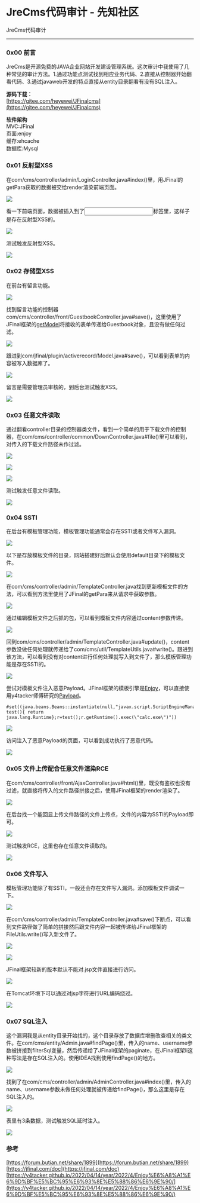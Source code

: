 

# JreCms代码审计 - 先知社区

JreCms代码审计

- - -

### 0x00 前言

JreCms是开源免费的JAVA企业网站开发建设管理系统。这次审计中我使用了几种常见的审计方法。1.通过功能点测试找到相应业务代码、2.直接从控制器开始翻看代码、3.通过javaweb开发的特点直接从entity目录翻看有没有SQL注入。

**源码下载：**  
[https://gitee.com/heyewei/JFinalcms](https://gitee.com/heyewei/JFinalcms)

**软件架构**  
MVC:JFinal  
页面:enjoy  
缓存:ehcache  
数据库:Mysql

### 0x01 反射型XSS

在com/cms/controller/admin/LoginController.java#index()里，用JFinal的getPara获取的数据被交给render渲染前端页面。

[![](assets/1705540457-d27fcfe7a16cc4fcedad6043e50a7ac1.png)](https://xzfile.aliyuncs.com/media/upload/picture/20240115173630-90371b2c-b389-1.png)

看一下前端页面，数据被插入到了<input>标签里，这样子是存在反射型XSS的。

[![](assets/1705540457-371c31d0bb31ccf06ad18c173dce7aa5.png)](https://xzfile.aliyuncs.com/media/upload/picture/20240115173753-c1a79f06-b389-1.png)

测试触发反射型XSS。

[![](assets/1705540457-7d9b47b41588848e094e0e13b106c60b.png)](https://xzfile.aliyuncs.com/media/upload/picture/20240115174030-1f557812-b38a-1.png)

### 0x02 存储型XSS

在前台有留言功能。

[![](assets/1705540457-c0759f0fcefb67c0e570518d32028837.png)](https://xzfile.aliyuncs.com/media/upload/picture/20240109164132-e3c520d6-aeca-1.png)

找到留言功能的控制器com/cms/controller/front/GuestbookController.java#save()，这里使用了JFinal框架的[getModel](https://jfinal.com/doc/3-5 "getModel")将接收的表单传递给Guestbook对象，且没有做任何过滤。

[![](assets/1705540457-982c79493d098e469346fa8e9e2162ac.png)](https://xzfile.aliyuncs.com/media/upload/picture/20240109164635-9848065e-aecb-1.png)

跟进到com/jfinal/plugin/activerecord/Model.java#save()，可以看到表单的内容被写入数据库了。

[![](assets/1705540457-4770376cf4c8ce3b681294dd8aa1f458.png)](https://xzfile.aliyuncs.com/media/upload/picture/20240109165831-430f8bb0-aecd-1.png)

留言是需要管理员审核的，到后台测试触发XSS。

[![](assets/1705540457-79190cd3ff1bf1bcc431e10bc101d596.gif)](https://xzfile.aliyuncs.com/media/upload/picture/20240109170838-acf46bbc-aece-1.gif)

### 0x03 任意文件读取

通过翻看controller目录的控制器类文件，看到一个简单的用于下载文件的控制器，在com/cms/controller/common/DownController.java#file()里可以看到，对传入的下载文件路径未作过滤。

[![](assets/1705540457-fae50a8d06e86cab1088cf380ffce4fc.png)](https://xzfile.aliyuncs.com/media/upload/picture/20240109160455-c61ef23c-aec5-1.png)

[![](assets/1705540457-5ed68ee5b8b76a6e885da4fefecf9ef8.png)](https://xzfile.aliyuncs.com/media/upload/picture/20240109160536-dea2e6f6-aec5-1.png)

[![](assets/1705540457-72daf0f8e3f4daf14a7a1a3e71d5b316.png)](https://xzfile.aliyuncs.com/media/upload/picture/20240109160716-1a95fa86-aec6-1.png)

测试触发任意文件读取。

[![](assets/1705540457-3d7e1ec91ccf4116b383c0df70e04e4c.png)](https://xzfile.aliyuncs.com/media/upload/picture/20240109160750-2ed335ea-aec6-1.png)

### 0x04 SSTI

在后台有模板管理功能，模板管理功能通常会存在SSTI或者文件写入漏洞。

[![](assets/1705540457-10e1440eb57bf1602a6469b507c64eb2.png)](https://xzfile.aliyuncs.com/media/upload/picture/20240109173915-f3db0294-aed2-1.png)

以下是存放模板文件的目录，网站搭建好后默认会使用default目录下的模板文件。

[![](assets/1705540457-c2febf05c4aef9ffc1915b534779433b.png)](https://xzfile.aliyuncs.com/media/upload/picture/20240109135818-15f3b5e8-aeb4-1.png)

在com/cms/controller/admin/TemplateController.java找到更新模板文件的方法，可以看到方法里使用了JFinal的getPara来从请求中获取参数。

[![](assets/1705540457-1839e19229b8cb1b93b78135c9b7e78b.png)](https://xzfile.aliyuncs.com/media/upload/picture/20240109140800-7116f272-aeb5-1.png)

通过编辑模板文件之后抓的包，可以看到模板文件内容通过content参数传递。

[![](assets/1705540457-45ce0cad79cabfcfe14903336b8d9287.png)](https://xzfile.aliyuncs.com/media/upload/picture/20240109141339-3b6a8c96-aeb6-1.png)

回到com/cms/controller/admin/TemplateController.java#update()，content参数没做任何处理就传递给了com/cms/util/TemplateUtils.java#write()。跟进到该方法，可以看到没有对content进行任何处理就写入到文件了，那么模板管理功能是存在SSTI的。

[![](assets/1705540457-4bc67ca18b1e0583651d2dc3b80af803.png)](https://xzfile.aliyuncs.com/media/upload/picture/20240109141741-cba24ce0-aeb6-1.png)

尝试对模板文件注入恶意Payload。JFinal框架的模板引擎是[Enjoy](https://jfinal.com/doc/6-1 "Enjoy")，可以直接使用y4tacker师傅研究的[Payload](https://y4tacker.github.io/2022/04/14/year/2022/4/Enjoy%E6%A8%A1%E6%9D%BF%E5%BC%95%E6%93%8E%E5%88%86%E6%9E%90/#%E5%BC%95%E6%93%8E%E6%89%A7%E8%A1%8C%E6%B5%81%E7%A8%8B%E7%AE%80%E5%8D%95%E5%88%86%E6%9E%90 "Payload")。

```plain
#set((java.beans.Beans::instantiate(null,"javax.script.ScriptEngineManager")).getEngineByExtension("js").eval("function test(){ return java.lang.Runtime};r=test();r.getRuntime().exec(\"calc.exe\")"))
```

[![](assets/1705540457-c822fdeee57f2b1c395bb11e19e64775.png)](https://xzfile.aliyuncs.com/media/upload/picture/20240109134656-7f7c0f12-aeb2-1.png)

访问注入了恶意Payload的页面，可以看到成功执行了恶意代码。

[![](assets/1705540457-8e0598974f2fd78617b488d5bd1cd592.gif)](https://xzfile.aliyuncs.com/media/upload/picture/20240109135514-a84951f6-aeb3-1.gif)

### 0x05 文件上传配合任意文件渲染RCE

在com/cms/controller/front/AjaxController.java#html()里，既没有鉴权也没有过滤，就直接将传入的文件路径拼接之后，使用JFinal框架的render渲染了。

[![](assets/1705540457-3efe086d22d28201142b50540b1a7d02.png)](https://xzfile.aliyuncs.com/media/upload/picture/20240114155230-de65af12-b2b1-1.png)

在后台找一个能回显上传文件路径的文件上传点，文件的内容为SSTI的Payload即可。

[![](assets/1705540457-ecc201f2f9387e6bd1a6fa3c56a74f13.png)](https://xzfile.aliyuncs.com/media/upload/picture/20240114154834-51a496a6-b2b1-1.png)

测试触发RCE，这里也存在任意文件读取的。

[![](assets/1705540457-4ac0c2f74c8a9e0d59b1564364b31711.gif)](https://xzfile.aliyuncs.com/media/upload/picture/20240114155658-7defb2f8-b2b2-1.gif)

### 0x06 文件写入

模板管理功能除了有SSTI，一般还会存在文件写入漏洞。添加模板文件调试一下。

[![](assets/1705540457-6665c0f90f18fb80fb433be9d4a40885.png)](https://xzfile.aliyuncs.com/media/upload/picture/20240114135131-f7e74ba0-b2a0-1.png)

在com/cms/controller/admin/TemplateController.java#save()下断点，可以看到文件路径做了简单的拼接然后跟文件内容一起被传递给JFinal框架的FileUtils.write()写入新文件了。

[![](assets/1705540457-cb59092284f22120f39b267d0a887034.png)](https://xzfile.aliyuncs.com/media/upload/picture/20240114135328-3d346364-b2a1-1.png)

[![](assets/1705540457-508c0d0787de13e6d67867f4ee6e6be0.png)](https://xzfile.aliyuncs.com/media/upload/picture/20240114135540-8bcf7144-b2a1-1.png)

JFinal框架较新的版本默认不能对.jsp文件直接进行访问。

[![](assets/1705540457-ff895dadfb7571d7714e7f749e3f27e1.png)](https://xzfile.aliyuncs.com/media/upload/picture/20240114140032-3a5b5098-b2a2-1.png)

在Tomcat环境下可以通过对jsp字符进行URL编码绕过。

[![](assets/1705540457-969655c8e530d6e9f0f5d984aac6ba2b.png)](https://xzfile.aliyuncs.com/media/upload/picture/20240114135836-f4e86f0a-b2a1-1.png)

### 0x07 SQL注入

这个漏洞我是从entity目录开始找的，这个目录存放了数据库增删改查相关的类文件。在com/cms/entity/Admin.java#findPage()里，传入的name、username参数被拼接到filterSql变量，然后传递给了JFinal框架的paginate，在JFinal框架li这种写法是存在SQL注入的。使用IDEA找到使用findPage()的地方。

[![](assets/1705540457-5814e12d316e1b8827156c945d72e0a0.png)](https://xzfile.aliyuncs.com/media/upload/picture/20240114164519-3f258f1e-b2b9-1.png)

找到了在com/cms/controller/admin/AdminController.java#index()里，传入的name、username参数未做任何处理就被传递给findPage()，那么这里是存在SQL注入的。

[![](assets/1705540457-fc685b49270ded13f6a4c19ace67ae84.png)](https://xzfile.aliyuncs.com/media/upload/picture/20240114164944-dcfa9414-b2b9-1.png)

表里有3条数据，测试触发SQL延时注入。

[![](assets/1705540457-36b15a001055616f622a6a9dc32ad581.gif)](https://xzfile.aliyuncs.com/media/upload/picture/20240114170239-ab05169e-b2bb-1.gif)

### 参考

[https://forum.butian.net/share/1899](https://forum.butian.net/share/1899)  
[https://jfinal.com/doc](https://jfinal.com/doc)  
[https://y4tacker.github.io/2022/04/14/year/2022/4/Enjoy%E6%A8%A1%E6%9D%BF%E5%BC%95%E6%93%8E%E5%88%86%E6%9E%90/](https://y4tacker.github.io/2022/04/14/year/2022/4/Enjoy%E6%A8%A1%E6%9D%BF%E5%BC%95%E6%93%8E%E5%88%86%E6%9E%90/)
